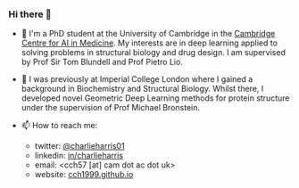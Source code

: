 ### Hi there 👋

- 🔭 I'm a PhD student at the University of Cambridge in the [Cambridge Centre for AI in Medicine](www.ccaim.cam.ac.uk). My interests are in deep learning applied to solving problems in structural biology and drug design. I am supervised by Prof Sir Tom Blundell and Prof Pietro Lio.

- 🌱 I was previously at Imperial College London where I gained a background in Biochemistry and Structural Biology. Whilst there, I developed novel Geometric Deep Learning methods for protein structure under the supervision of Prof Michael Bronstein.

- 📫 How to reach me: 
  - twitter: [@charlieharris01](https://twitter.com/charlieharris01)
  - linkedin: [in/charlieharris](https://www.linkedin.com/in/charlie-harris-388285156/)
  - email: <cch57 [at] cam dot ac dot uk>
  - website: [cch1999.github.io](www.cch1999.github.io)

<!--
**cch1999/cch1999** is a ✨ _special_ ✨ repository because its `README.md` (this file) appears on your GitHub profile.

Here are some ideas to get you started:

- 🔭 I’m currently working on ...
- 🌱 I’m currently learning ...
- 👯 I’m looking to collaborate on ...
- 🤔 I’m looking for help with ...
- 💬 Ask me about ...
- 📫 How to reach me: ...
- 😄 Pronouns: ...
- ⚡ Fun fact: ...
-->
